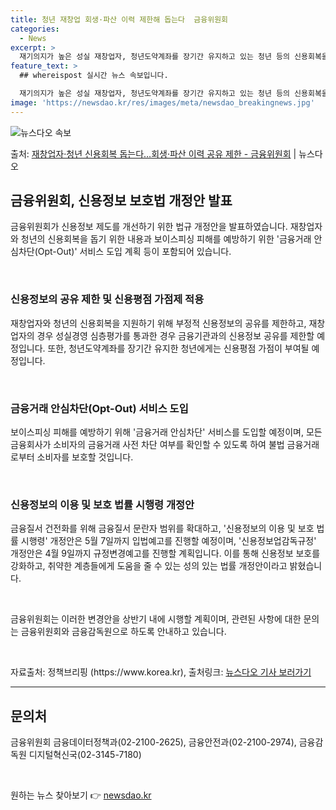 ```yaml
---
title: 청년 재창업 회생·파산 이력 제한해 돕는다  금융위원회
categories:
  - News
excerpt: >
  재기의지가 높은 성실 재창업자, 청년도약계좌를 장기간 유지하고 있는 청년 등의 신용회복을 위해 과거 불이익 …
feature_text: >
  ## whereispost 실시간 뉴스 속보입니다.

  재기의지가 높은 성실 재창업자, 청년도약계좌를 장기간 유지하고 있는 청년 등의 신용회복을 위해 과거 불이익 …
image: 'https://newsdao.kr/res/images/meta/newsdao_breakingnews.jpg'
---
```


![뉴스다오 속보](https://newsdao.kr/res/images/meta/newsdao_breakingnews.jpg)

<p>출처: <a href="https://newsdao.kr/3454" rel="dofollow">재창업자·청년 신용회복 돕는다…회생·파산 이력 공유 제한 - 금융위원회</a> | 뉴스다오</p>

<h2 data-ke-size="size26">금융위원회, 신용정보 보호법 개정안 발표</h2>
<p data-ke-size="size16">금융위원회가 신용정보 제도를 개선하기 위한 법규 개정안을 발표하였습니다. 재창업자와 청년의 신용회복을 돕기 위한 내용과 보이스피싱 피해를 예방하기 위한 '금융거래 안심차단(Opt-Out)' 서비스 도입 계획 등이 포함되어 있습니다.</p>
<br>
<h3 data-ke-size="size24"><b>신용정보의 공유 제한 및 신용평점 가점제 적용</b></h3>
<p data-ke-size="size16">재창업자와 청년의 신용회복을 지원하기 위해 부정적 신용정보의 공유를 제한하고, 재창업자의 경우 성실경영 심층평가를 통과한 경우 금융기관과의 신용정보 공유를 제한할 예정입니다. 또한, 청년도약계좌를 장기간 유지한 청년에게는 신용평점 가점이 부여될 예정입니다.</p>
<br>
<h3 data-ke-size="size24"><b>금융거래 안심차단(Opt-Out) 서비스 도입</b></h3>
<p data-ke-size="size16">보이스피싱 피해를 예방하기 위해 '금융거래 안심차단' 서비스를 도입할 예정이며, 모든 금융회사가 소비자의 금융거래 사전 차단 여부를 확인할 수 있도록 하여 불법 금융거래로부터 소비자를 보호할 것입니다.</p>
<br>
<h3 data-ke-size="size24"><b>신용정보의 이용 및 보호 법률 시행령 개정안</b></h3>
<p data-ke-size="size16">금융질서 건전화를 위해 금융질서 문란자 범위를 확대하고, '신용정보의 이용 및 보호 법률 시행령' 개정안은 5월 7일까지 입법예고를 진행할 예정이며, '신용정보업감독규정' 개정안은 4월 9일까지 규정변경예고를 진행할 계획입니다. 이를 통해 신용정보 보호를 강화하고, 취약한 계층들에게 도움을 줄 수 있는 성의 있는 법률 개정안이라고 밝혔습니다.</p>
<br>
<p data-ke-size="size16">금융위원회는 이러한 변경안을 상반기 내에 시행할 계획이며, 관련된 사항에 대한 문의는 금융위원회와 금융감독원으로 하도록 안내하고 있습니다.</p>
<br>
<p data-ke-size="size16">자료출처: 정책브리핑 (https://www.korea.kr), 출처링크: <a href="https://newsdao.kr/3454" target="_blank">뉴스다오 기사 보러가기</a></p>
<hr>
<h2 data-ke-size="size26">문의처</h2>
<p data-ke-size="size16">금융위원회 금융데이터정책과(02-2100-2625), 금융안전과(02-2100-2974), 금융감독원 디지털혁신국(02-3145-7180)</p>
<p data-ke-size="size16">&nbsp;</p> 

원하는 뉴스 찾아보기 👉 <a href="https://newsdao.kr" rel="dofollow">newsdao.kr</a>


